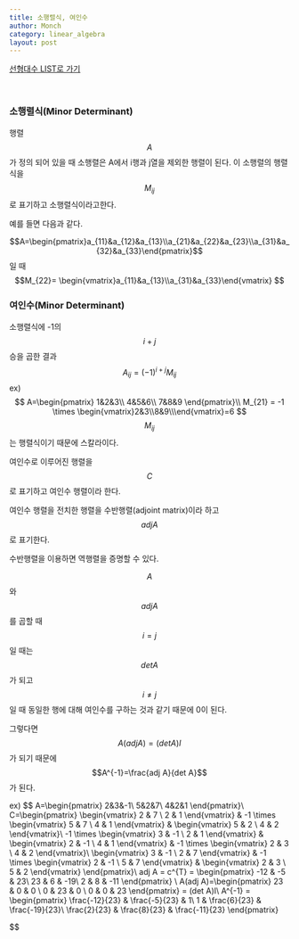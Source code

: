 ```yaml
---
title: 소행렬식, 여인수
author: Monch
category: linear_algebra
layout: post
---
```


[선형대수 LIST로 가기](https://songminkee.github.io//linear_algebra/2030/05/03/list.html)

 

  <br>

<h3><b>소행렬식(Minor Determinant)</b></h3>

행렬 $$A$$가 정의 되어 있을 때 소행렬은 A에서 i행과 j열을 제외한 행렬이 된다. 이 소행렬의 행렬식을  $$M_{ij}$$로 표기하고 소행렬식이라고한다.

예를 들면 다음과 같다.

$$A=\begin{pmatrix}a_{11}&a_{12}&a_{13}\\a_{21}&a_{22}&a_{23}\\a_{31}&a_{32}&a_{33}\end{pmatrix}$$ 일 때 $$M_{22}= \begin{vmatrix}a_{11}&a_{13}\\a_{31}&a_{33}\end{vmatrix} $$



<h3><b>여인수(Minor Determinant)</b></h3>

소행렬식에 -1의 $$i+j$$승을 곱한 결과
$$
A_{ij}=(-1)^{i+j}M_{ij}
$$
ex)
$$
A=\begin{pmatrix}
1&2&3\\
4&5&6\\
7&8&9
\end{pmatrix}\\
M_{21} = -1 \times \begin{vmatrix}2&3\\8&9\\\end{vmatrix}=6
$$
$$M_{ij}$$는 행렬식이기 때문에 스칼라이다.

여인수로 이루어진 행렬을 $$C$$로 표기하고 여인수 행렬이라 한다.

여인수 행렬을 전치한 행렬을 수반행렬(adjoint matrix)이라 하고 $$adj A$$로 표기한다.

수반행렬을 이용하면 역행렬을 증명할 수 있다.

$$A$$와 $$adj A$$를 곱할 때 $$i=j$$일 때는 $$detA$$가 되고 $$i \ne j$$일 때 동일한 행에 대해  여인수를 구하는 것과 같기 때문에 0이 된다.

그렇다면 $$A(adj A)=(det A)I$$가 되기 때문에 $$A^{-1}=\frac{adj A}{det A}$$가 된다.

ex)
$$
A=\begin{pmatrix}
2&3&-1\\
5&2&7\\
4&2&1
\end{pmatrix}\\
C=\begin{pmatrix}
\begin{vmatrix} 2 & 7 \\ 2 & 1
\end{vmatrix} & 
-1 \times \begin{vmatrix} 5 & 7 \\ 4 & 1
\end{vmatrix} &
\begin{vmatrix} 5 & 2 \\ 4 & 2
\end{vmatrix}\\
-1 \times \begin{vmatrix} 3 & -1 \\ 2 & 1
\end{vmatrix} &
\begin{vmatrix} 2 & -1 \\ 4 & 1
\end{vmatrix} &
-1 \times \begin{vmatrix} 2 & 3 \\ 4 & 2
\end{vmatrix}\\
\begin{vmatrix} 3 & -1 \\ 2 & 7
\end{vmatrix} &
-1 \times \begin{vmatrix} 2 & -1 \\ 5 & 7
\end{vmatrix} &
\begin{vmatrix} 2 & 3 \\ 5 & 2
\end{vmatrix}
\end{pmatrix}\\
adj A = c^{T} = \begin{pmatrix} -12 & -5 & 23\\
23 & 6 & -19\\
2 & 8 & -11
\end{pmatrix} \\
A(adj A)=\begin{pmatrix} 23 & 0 & 0 \\
0 & 23 & 0 \\
0 & 0 & 23
\end{pmatrix} = (det A)I\\
A^{-1} = \begin{pmatrix} \frac{-12}{23} & \frac{-5}{23} & 1\\
1 & \frac{6}{23} & \frac{-19}{23}\\
\frac{2}{23} & \frac{8}{23} & \frac{-11}{23}
\end{pmatrix}
$$
